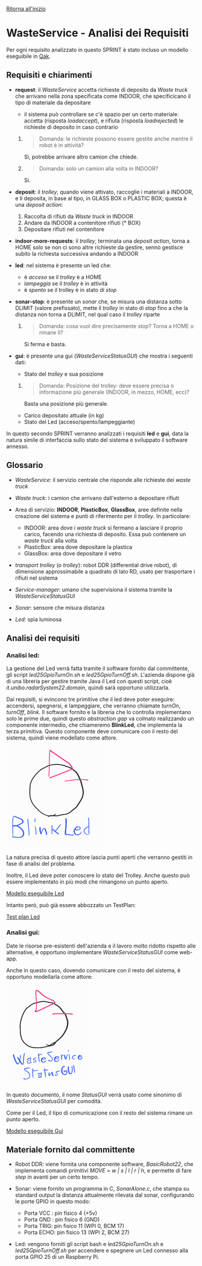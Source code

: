 [Ritorna all'inizio](../README.md)

# WasteService - Analisi dei Requisiti

Per ogni requisito analizzato in questo SPRINT è stato incluso un modello eseguibile in [Qak](#scelta-del-linguaggio-di-modellazione). 

## Requisiti e chiarimenti

- **request**: il *WasteService* accetta richieste di deposito da *Waste truck* che arrivano nella zona specificata come INDOOR, che specificicano il tipo di materiale da depositare
    - il sistema può controllare se c'è spazio per un certo materiale: accetta (risposta *loadaccept*), e rifiuta (risposta *loadrejected*) le richieste di deposito in caso contrario
    1. > Domanda: le richieste possono essere gestite anche mentre il robot è in attività?

        Sì, potrebbe arrivare altro camion che chiede.

    2. > Domanda: solo un camion alla volta in INDOOR?

        Sì.

- **deposit**: il *trolley*, quando viene attivato, raccoglie i materiali a INDOOR, e li deposita, in base al tipo, in GLASS BOX o PLASTIC BOX; questa è una *deposit action*:
    1. Raccolta di rifiuti da *Waste truck* in INDOOR
    2. Andare da INDOOR a contenitore rifiuti (* BOX)
    3. Depositare rifiuti nel contenitore

- **indoor-more-requests**: il *trolley*, terminata una *deposit action*, torna a HOME solo se non ci sono altre richieste da gestire, sennò gestisce subito la richiesta successiva andando a INDOOR

- **led**: nel sistema è presente un led che:
    - è *acceso* se il *trolley* è a HOME
    - *lampeggia* se il *trolley* è in attività
    - è *spento* se il trolley è in stato di *stop*

- **sonar-stop**: è presente un *sonar* che, se misura una distanza sotto DLIMIT (valore prefissato), mette il *trolley* in stato di *stop* fino a che la distanza non torna a DLIMIT, nel qual caso il *trolley* riparte
    1. > Domanda: cosa vuol dire precisamente *stop*? Torna a HOME o rimane lì?

        Si ferma e basta.

- **gui**: è presente una gui (*WasteServiceStatusGUI*) che mostra i seguenti dati:
    - Stato del *trolley* e sua posizione
    1. > Domanda: Posizione del trolley: deve essere precisa o informazione più generale (INDOOR, in mezzo, HOME, ecc)?
    
        Basta una posizione più generale.
    - Carico depositato attuale (in kg)
    - Stato del Led (acceso/spento/lampeggiante)

In questo secondo SPRINT verranno analizzati i requisiti **led** e **gui**, data la natura simile di interfaccia sullo stato del sistema e sviluppato il software annesso.

## Glossario

- *WasteService*: il servizio centrale che risponde alle richieste dei *waste truck*

- *Waste truck*: i camion che arrivano dall'esterno a depositare rifiuti

- Area di servizio: **INDOOR**, **PlasticBox**, **GlassBox**, aree definite nella creazione del sistema e punti di riferimento per il *trolley*. In particolare:
    - INDOOR: area dove i *waste truck* si fermano a lasciare il proprio carico, facendo una richiesta di deposito. Essa può contenere un *waste truck* alla volta
    - PlasticBox: area dove depositare la plastica
    - GlassBox: area dove depositare il vetro

- *transport trolley* (o *trolley*): robot DDR (differential drive robot), di dimensione approssimabile a quadrato di lato RD, usato per trasportare i rifiuti nel sistema

- *Service-manager*: umano che supervisiona il sistema tramite la *WasteServiceStatusGUI*

- *Sonar*: sensore che misura distanza

- *Led*: spia luminosa

## Analisi dei requisiti

### Analisi **led**:

La gestione del Led verrà fatta tramite il software fornito dal committente, gli script *led25GpioTurnOn.sh* e *led25GpioTurnOff.sh*. L'azienda dispone già di una libreria per gestire tramite Java il Led con questi script, cioè *it.unibo.radarSystem22.domain*, quindi sarà opportuno utilizzarla.

Dai requisiti, si evincono tre primitive che il led deve poter eseguire: accendersi, spegnersi, e lampeggiare, che verranno chiamate *turnOn*, *turnOff*, *blink*. Il software fornito e la libreria che lo controlla implementano solo le prime due, quindi questo *abstraction gap* va colmato realizzando un componente intermedio, che chiameremo **BlinkLed**, che implementa la terza primitiva. Questo componente deve comunicare con il resto del sistema, quindi viene modellato come attore.

![](img/sprint2_req_led.png)

La natura precisa di questo attore lascia punti aperti che verranno gestiti in fase di analisi del problema.

Inoltre, il Led deve poter conoscere lo stato del Trolley.
Anche questo può essere implementato in più modi che rimangono un punto aperto.

[Modello eseguibile Led](../model.requisiti/src/led.qak)

Intanto però, può già essere abbozzato un TestPlan:

[Test plan Led](../model.requisiti/test/it/unibo/TestLed.kt)

### Analisi **gui**:

Date le risorse pre-esistenti dell'azienda e il lavoro molto ridotto rispetto alle alternative, è opportuno implementare *WasteServiceStatusGUI* come web-app.

Anche in questo caso, dovendo comunicare con il resto del sistema, è opportuno modellarla come attore:

![](img/sprint2_req_gui.png)

In questo documento, il nome *StatusGUI* verrà usato come sinonimo di *WasteServiceStatusGUI* per comodità.

Come per il Led, il tipo di comunicazione con il resto del sistema rimane un punto aperto.

[Modello eseguibile Gui](../model.requisiti/src/gui.qak)

## Materiale fornito dal committente

- Robot DDR: viene fornita una componente software, *BasicRobot22*, che implementa comandi primitivi *MOVE = w | s | l | r | h*, e permette di fare *step* in avanti per un certo tempo.
- Sonar: viene fornito un programma in C, *SonarAlone.c*, che stampa su standard output la distanza attualmente rilevata dal sonar, configurando le porte GPIO in questo modo:
    - Porta VCC : pin fisico 4 (+5v)
    - Porta GND : pin fisico 6 (GND)
    - Porta TRIG: pin fisico 11 (WPI 0, BCM 17)
    - Porta ECHO: pin fisico 13 (WPI 2, BCM 27)

- Led: vengono forniti gli script bash e *led25GpioTurnOn.sh* e *led25GpioTurnOff.sh* per accendere e spegnere un Led connesso alla porta GPIO 25 di un Raspberry Pi.
